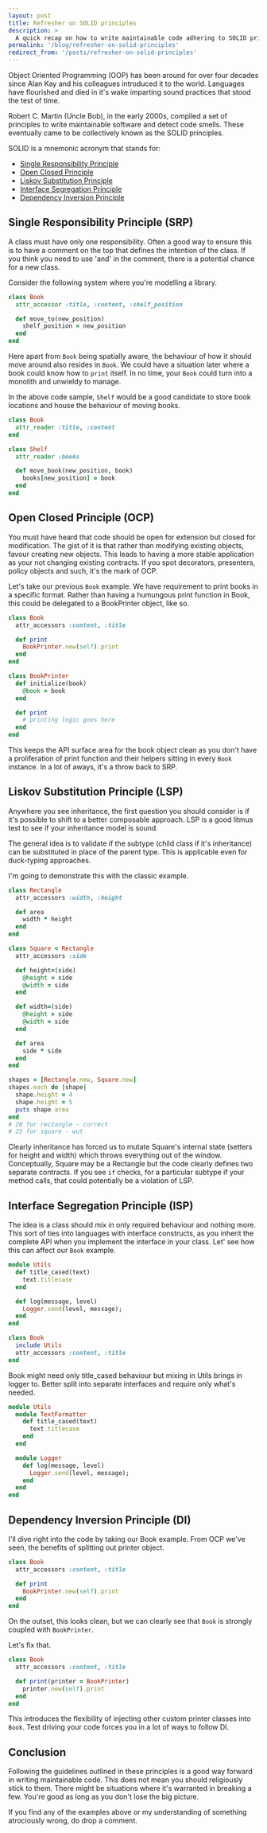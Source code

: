```yaml
---
layout: post
title: Refresher on SOLID principles
description: >
  A quick recap on how to write maintainable code adhering to SOLID principles
permalink: '/blog/refresher-on-solid-principles'
redirect_from: '/posts/refresher-on-solid-principles'
---
```


Object Oriented Programming (OOP) has been around for over four decades since Alan Kay and his colleagues introduced it to the world. Languages have flourished and died in it's wake imparting sound practices that stood the test of time.

Robert C. Martin (Uncle Bob), in the early 2000s, compiled a set of principles to write maintainable software and detect code smells. These eventually came to be collectively known as the SOLID principles.

SOLID is a mnemonic acronym that stands for:

* [Single Responsibility Principle](#srp)
* [Open Closed Principle](#ocp)
* [Liskov Substitution Principle](#lsp)
* [Interface Segregation Principle](#isp)
* [Dependency Inversion Principle](#dip)

<h2 id="srp">Single Responsibility Principle (SRP)</h2>

A class must have only one responsibility. Often a good way to ensure this is to have a comment on the top that defines the intention of the class. If you think you need to use 'and' in the comment, there is a potential chance for a new class.

Consider the following system where you're modelling a library.

~~~ruby
class Book
  attr_accessor :title, :content, :shelf_position

  def move_to(new_position)
    shelf_position = new_position
  end
end
~~~

Here apart from `Book` being spatially aware, the behaviour of how it should move around also resides in `Book`. We could have a situation later where a book could know how to `print` itself. In no time, your `Book` could turn into a monolith and unwieldy to manage.

In the above code sample, `Shelf` would be a good candidate to store book locations and house the behaviour of moving books.

~~~ruby
class Book
  attr_reader :title, :content
end

class Shelf
  attr_reader :books

  def move_book(new_position, book)
    books[new_position] = book
  end
end
~~~

<h2 id="ocp">Open Closed Principle (OCP)</h2>

You must have heard that code should be open for extension but closed for modification. The gist of it is that rather than modifying existing objects, favour creating new objects. This leads to having a more stable application as your not changing existing contracts. If you spot decorators, presenters, policy objects and such, it's the mark of OCP.

Let's take our previous `Book` example. We have requirement to print books in a specific format. Rather than having a humungous print function in Book, this could be delegated to a BookPrinter object, like so.

~~~ruby
class Book
  attr_accessors :content, :title

  def print
    BookPrinter.new(self).print
  end
end

class BookPrinter
  def initialize(book)
    @book = book
  end

  def print
    # printing logic goes here
  end
end
~~~

This keeps the API surface area for the book object clean as you don't have a proliferation of print function and their helpers sitting in every `Book` instance. In a lot of aways, it's a throw back to SRP.

<h2 id="lsp">Liskov Substitution Principle (LSP)</h2>

Anywhere you see inheritance, the first question you should consider is if it's possible to shift to a better composable approach. LSP is a good litmus test to see if your inheritance model is sound.

The general idea is to validate if the subtype (child class if it's inheritance) can be substituted in place of the parent type. This is applicable even for duck-typing approaches.

I'm going to demonstrate this with the classic example.

~~~ruby
class Rectangle
  attr_accessors :width, :height

  def area
    width * height
  end
end

class Square < Rectangle
  attr_accessors :side

  def height=(side)
    @height = side
    @width = side
  end

  def width=(side)
    @height = side
    @width = side
  end

  def area
    side * side
  end
end

shapes = [Rectangle.new, Square.new]
shapes.each do |shape|
  shape.height = 4
  shape.height = 5
  puts shape.area
end
# 20 for rectangle - correct
# 25 for square - wut
~~~

Clearly inheritance has forced us to mutate Square's internal state (setters for height and width) which throws everything out of the window. Conceptually, Square may be a Rectangle but the code clearly defines two separate contracts. If you see `if` checks, for a particular subtype if your method calls, that could potentially be a violation of LSP.

<h2 id="isp">Interface Segregation Principle (ISP)</h2>

The idea is a class should mix in only required behaviour and nothing more. This sort of ties into languages with interface constructs, as you inherit the complete API when you implement the interface in your class. Let' see how this can affect our `Book` example.

~~~ruby
module Utils
  def title_cased(text)
    text.titlecase
  end

  def log(message, level)
    Logger.send(level, message);
  end
end

class Book
  include Utils
  attr_accessors :content, :title
end
~~~

Book might need only title_cased behaviour but mixing in Utils brings in logger to. Better split into separate interfaces and require only what's needed.

~~~ruby
module Utils
  module TextFormatter
    def title_cased(text)
      text.titlecase
    end
  end

  module Logger
    def log(message, level)
      Logger.send(level, message);
    end
  end
end
~~~

<h2 id="dip">Dependency Inversion Principle (DI)</h2>

I'll dive right into the code by taking our Book example. From OCP we've seen, the benefits of splitting out printer object.

~~~ruby
class Book
  attr_accessors :content, :title

  def print
    BookPrinter.new(self).print
  end
end
~~~

On the outset, this looks clean, but we can clearly see that `Book` is strongly coupled with `BookPrinter`.

Let's fix that.

~~~ruby
class Book
  attr_accessors :content, :title

  def print(printer = BookPrinter)
    printer.new(self).print
  end
end
~~~

This introduces the flexibility of injecting other custom printer classes into `Book`. Test driving your code forces you in a lot of ways to follow DI.

## Conclusion

Following the guidelines outlined in these principles is a good way forward in writing maintainable code. This does not mean you should religiously stick to them. There might be situations where it's warranted in breaking a few. You're good as long as you don't lose the big picture.

If you find any of the examples above or my understanding of something atrociously wrong, do drop a comment.

